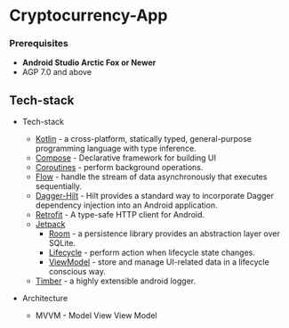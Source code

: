 # Cryptocurrency-App

### Prerequisites
- **Android Studio Arctic Fox or Newer**
- AGP 7.0 and above

## Tech-stack

* Tech-stack
    * [Kotlin](https://kotlinlang.org/) - a cross-platform, statically typed, general-purpose programming language with type inference.
    * [Compose](https://developer.android.com/jetpack/compose) - Declarative framework for building UI
    * [Coroutines](https://kotlinlang.org/docs/reference/coroutines-overview.html) - perform background operations.
    * [Flow](https://kotlinlang.org/docs/reference/coroutines/flow.html) - handle the stream of data asynchronously that executes sequentially.
    * [Dagger-Hilt](https://dagger.dev/hilt/) - Hilt provides a standard way to incorporate Dagger dependency injection into an Android application.
    * [Retrofit](https://square.github.io/retrofit/) - A type-safe HTTP client for Android.
    * [Jetpack](https://developer.android.com/jetpack)
        * [Room](https://developer.android.com/topic/libraries/architecture/room) - a persistence library provides an abstraction layer over SQLite.
        * [Lifecycle](https://developer.android.com/topic/libraries/architecture/lifecycle) - perform action when lifecycle state changes.
        * [ViewModel](https://developer.android.com/topic/libraries/architecture/viewmodel) - store and manage UI-related data in a lifecycle conscious way.
    * [Timber](https://github.com/JakeWharton/timber) - a highly extensible android logger.

* Architecture
    * MVVM - Model View View Model

